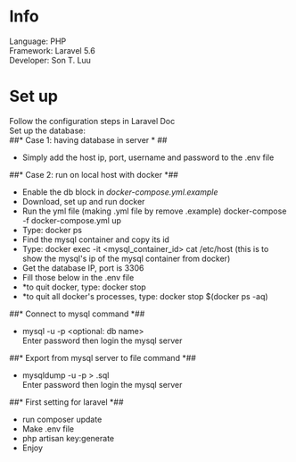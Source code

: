 # Info #
Language: PHP    
Framework: Laravel 5.6    
Developer: Son T. Luu    

# Set up #
Follow the configuration steps in Laravel Doc    
Set up the database:   
##* Case 1: having database in server * ##  
- Simply add the host ip, port, username and password to the .env file      

##* Case 2: run on local host with docker *##   
- Enable the db block in *docker-compose.yml.example*  
- Download, set up and run docker    
- Run the yml file (making .yml file by remove .example) docker-compose -f docker-compose.yml up    
- Type: docker ps     
- Find the mysql container and copy its id     
- Type: docker exec -it <mysql_container_id> cat /etc/host (this is to show the mysql's ip of the mysql container from docker)    
- Get the database IP, port is 3306    
- Fill those below in the .env file      
- *to quit docker, type: docker stop <container id>     
- *to quit all docker's processes, type: docker stop $(docker ps -aq)     

##* Connect to mysql command *##     
- mysql -u <username> -p <optional: db name>         
Enter password then login the mysql server     

##* Export from mysql server to file command *##     
- mysqldump -u <username> -p <database name> > <name of export file>.sql         
Enter password then login the mysql server

##* First setting for laravel *##
- run composer update
- Make .env file
- php artisan key:generate
- Enjoy